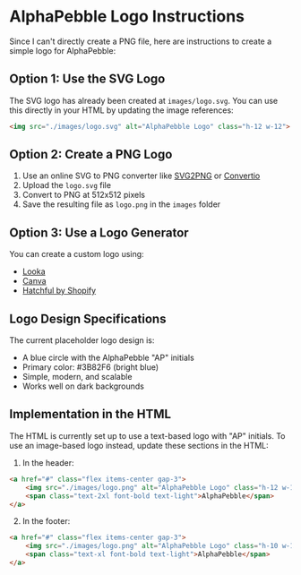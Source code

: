 # AlphaPebble Logo Instructions

Since I can't directly create a PNG file, here are instructions to create a simple logo for AlphaPebble:

## Option 1: Use the SVG Logo

The SVG logo has already been created at `images/logo.svg`. You can use this directly in your HTML by updating the image references:

```html
<img src="./images/logo.svg" alt="AlphaPebble Logo" class="h-12 w-12">
```

## Option 2: Create a PNG Logo

1. Use an online SVG to PNG converter like [SVG2PNG](https://svgtopng.com/) or [Convertio](https://convertio.co/svg-png/)
2. Upload the `logo.svg` file
3. Convert to PNG at 512x512 pixels
4. Save the resulting file as `logo.png` in the `images` folder

## Option 3: Use a Logo Generator

You can create a custom logo using:
- [Looka](https://looka.com/)
- [Canva](https://www.canva.com/)
- [Hatchful by Shopify](https://hatchful.shopify.com/)

## Logo Design Specifications

The current placeholder logo design is:
- A blue circle with the AlphaPebble "AP" initials
- Primary color: #3B82F6 (bright blue)
- Simple, modern, and scalable
- Works well on dark backgrounds

## Implementation in the HTML

The HTML is currently set up to use a text-based logo with "AP" initials. To use an image-based logo instead, update these sections in the HTML:

1. In the header:
```html
<a href="#" class="flex items-center gap-3">
    <img src="./images/logo.png" alt="AlphaPebble Logo" class="h-12 w-12 rounded-full">
    <span class="text-2xl font-bold text-light">AlphaPebble</span>
</a>
```

2. In the footer:
```html
<a href="#" class="flex items-center gap-3">
    <img src="./images/logo.png" alt="AlphaPebble Logo" class="h-10 w-10 rounded-full">
    <span class="text-xl font-bold text-light">AlphaPebble</span>
</a>
```
